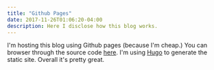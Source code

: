 ```yaml
---
title: "Github Pages"
date: 2017-11-26T01:06:20-04:00
description: Here I disclose how this blog works.
---
```


I'm hosting this blog using Github pages (because I'm cheap.) You can browser through the source code [here](https://github.com/vectorhacker/victoramartinez.com). I'm using [Hugo](https://gohugo.io) to generate the static site. Overall it's pretty great.